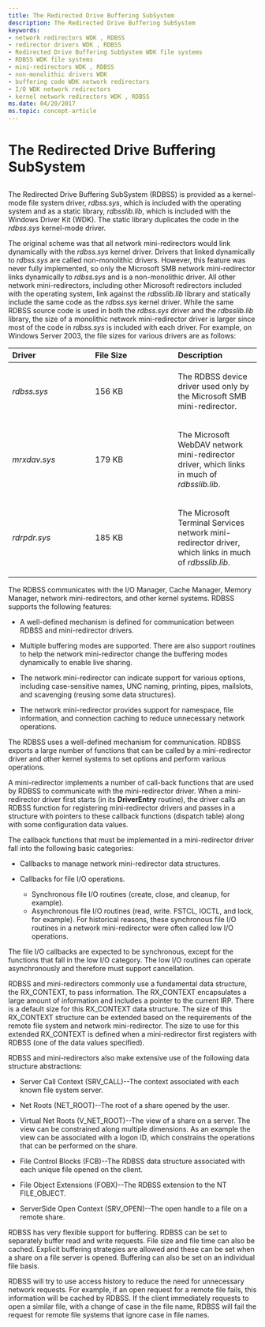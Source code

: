```yaml
---
title: The Redirected Drive Buffering SubSystem
description: The Redirected Drive Buffering SubSystem
keywords:
- network redirectors WDK , RDBSS
- redirector drivers WDK , RDBSS
- Redirected Drive Buffering SubSystem WDK file systems
- RDBSS WDK file systems
- mini-redirectors WDK , RDBSS
- non-monolithic drivers WDK
- buffering code WDK network redirectors
- I/O WDK network redirectors
- kernel network redirectors WDK , RDBSS
ms.date: 04/20/2017
ms.topic: concept-article
---
```


# The Redirected Drive Buffering SubSystem


## <span id="ddk_the_redirected_drive_buffering_subsystem_if"></span><span id="DDK_THE_REDIRECTED_DRIVE_BUFFERING_SUBSYSTEM_IF"></span>


The Redirected Drive Buffering SubSystem (RDBSS) is provided as a kernel-mode file system driver, *rdbss.sys*, which is included with the operating system and as a static library, *rdbsslib.lib*, which is included with the Windows Driver Kit (WDK). The static library duplicates the code in the *rdbss.sys* kernel-mode driver.

The original scheme was that all network mini-redirectors would link dynamically with the *rdbss.sys* kernel driver. Drivers that linked dynamically to *rdbss.sys* are called non-monolithic drivers. However, this feature was never fully implemented, so only the Microsoft SMB network mini-redirector links dynamically to *rdbss.sys* and is a non-monolithic driver. All other network mini-redirectors, including other Microsoft redirectors included with the operating system, link against the *rdbsslib.lib* library and statically include the same code as the *rdbss.sys* kernel driver. While the same RDBSS source code is used in both the *rdbss.sys* driver and the *rdbsslib.lib* library, the size of a monolithic network mini-redirector driver is larger since most of the code in *rdbss.sys* is included with each driver. For example, on Windows Server 2003, the file sizes for various drivers are as follows:

<table>
<colgroup>
<col width="33%" />
<col width="33%" />
<col width="33%" />
</colgroup>
<thead>
<tr class="header">
<th align="left">Driver</th>
<th align="left">File Size</th>
<th align="left">Description</th>
</tr>
</thead>
<tbody>
<tr class="odd">
<td align="left"><p><em>rdbss.sys</em></p></td>
<td align="left"><p>156 KB</p></td>
<td align="left"><p>The RDBSS device driver used only by the Microsoft SMB mini-redirector.</p></td>
</tr>
<tr class="even">
<td align="left"><p><em>mrxdav.sys</em></p></td>
<td align="left"><p>179 KB</p></td>
<td align="left"><p>The Microsoft WebDAV network mini-redirector driver, which links in much of <em>rdbsslib.lib</em>.</p></td>
</tr>
<tr class="odd">
<td align="left"><p><em>rdrpdr.sys</em></p></td>
<td align="left"><p>185 KB</p></td>
<td align="left"><p>The Microsoft Terminal Services network mini-redirector driver, which links in much of <em>rdbsslib.lib</em>.</p></td>
</tr>
</tbody>
</table>

 

The RDBSS communicates with the I/O Manager, Cache Manager, Memory Manager, network mini-redirectors, and other kernel systems. RDBSS supports the following features:

-   A well-defined mechanism is defined for communication between RDBSS and mini-redirector drivers.

-   Multiple buffering modes are supported. There are also support routines to help the network mini-redirector change the buffering modes dynamically to enable live sharing.

-   The network mini-redirector can indicate support for various options, including case-sensitive names, UNC naming, printing, pipes, mailslots, and scavenging (reusing some data structures).

-   The network mini-redirector provides support for namespace, file information, and connection caching to reduce unnecessary network operations.

The RDBSS uses a well-defined mechanism for communication. RDBSS exports a large number of functions that can be called by a mini-redirector driver and other kernel systems to set options and perform various operations.

A mini-redirector implements a number of call-back functions that are used by RDBSS to communicate with the mini-redirector driver. When a mini-redirector driver first starts (in its **DriverEntry** routine), the driver calls an RDBSS function for registering mini-redirector drivers and passes in a structure with pointers to these callback functions (dispatch table) along with some configuration data values.

The callback functions that must be implemented in a mini-redirector driver fall into the following basic categories:

-   Callbacks to manage network mini-redirector data structures.

-   Callbacks for file I/O operations.
    -   Synchronous file I/O routines (create, close, and cleanup, for example).
    -   Asynchronous file I/O routines (read, write. FSTCL, IOCTL, and lock, for example). For historical reasons, these synchronous file I/O routines in a network mini-redirector were often called low I/O operations.

The file I/O callbacks are expected to be synchronous, except for the functions that fall in the low I/O category. The low I/O routines can operate asynchronously and therefore must support cancellation.

RDBSS and mini-redirectors commonly use a fundamental data structure, the RX\_CONTEXT, to pass information. The RX\_CONTEXT encapsulates a large amount of information and includes a pointer to the current IRP. There is a default size for this RX\_CONTEXT data structure. The size of this RX\_CONTEXT structure can be extended based on the requirements of the remote file system and network mini-redirector. The size to use for this extended RX\_CONTEXT is defined when a mini-redirector first registers with RDBSS (one of the data values specified).

RDBSS and mini-redirectors also make extensive use of the following data structure abstractions:

-   Server Call Context (SRV\_CALL)--The context associated with each known file system server.

-   Net Roots (NET\_ROOT)--The root of a share opened by the user.

-   Virtual Net Roots (V\_NET\_ROOT)--The view of a share on a server. The view can be constrained along multiple dimensions. As an example the view can be associated with a logon ID, which constrains the operations that can be performed on the share.

-   File Control Blocks (FCB)--The RDBSS data structure associated with each unique file opened on the client.

-   File Object Extensions (FOBX)--The RDBSS extension to the NT FILE\_OBJECT.

-   ServerSide Open Context (SRV\_OPEN)--The open handle to a file on a remote share.

RDBSS has very flexible support for buffering. RDBSS can be set to separately buffer read and write requests. File size and file time can also be cached. Explicit buffering strategies are allowed and these can be set when a share on a file server is opened. Buffering can also be set on an individual file basis.

RDBSS will try to use access history to reduce the need for unnecessary network requests. For example, if an open request for a remote file fails, this information will be cached by RDBSS. If the client immediately requests to open a similar file, with a change of case in the file name, RDBSS will fail the request for remote file systems that ignore case in file names.

 

 




